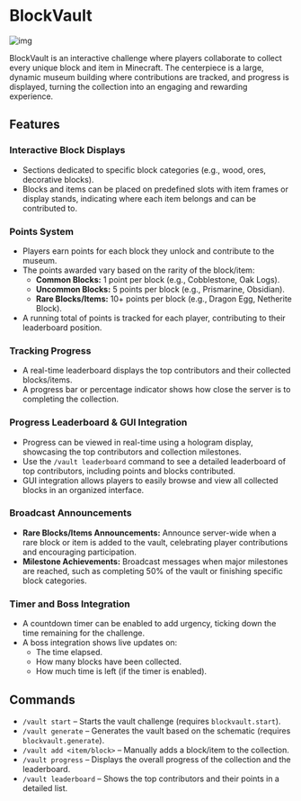 # BlockVault

![img](https://i.imgur.com/DPcMoaq.png)

BlockVault is an interactive challenge where players collaborate to collect every unique block and item in Minecraft. The centerpiece is a large, dynamic museum building where contributions are tracked, and progress is displayed, turning the collection into an engaging and rewarding experience.

## Features
### Interactive Block Displays
* Sections dedicated to specific block categories (e.g., wood, ores, decorative blocks).
* Blocks and items can be placed on predefined slots with item frames or display stands, indicating where each item belongs and can be contributed to.

### Points System
* Players earn points for each block they unlock and contribute to the museum. 
* The points awarded vary based on the rarity of the block/item:
  * **Common Blocks:** 1 point per block (e.g., Cobblestone, Oak Logs).
  * **Uncommon Blocks:** 5 points per block (e.g., Prismarine, Obsidian). 
  * **Rare Blocks/Items:** 10+ points per block (e.g., Dragon Egg, Netherite Block). 
* A running total of points is tracked for each player, contributing to their leaderboard position.

### Tracking Progress
* A real-time leaderboard displays the top contributors and their collected blocks/items.
* A progress bar or percentage indicator shows how close the server is to completing the collection.

### Progress Leaderboard & GUI Integration
* Progress can be viewed in real-time using a hologram display, showcasing the top contributors and collection milestones.
* Use the `/vault leaderboard` command to see a detailed leaderboard of top contributors, including points and blocks contributed.
* GUI integration allows players to easily browse and view all collected blocks in an organized interface.

### Broadcast Announcements
* **Rare Blocks/Items Announcements:** Announce server-wide when a rare block or item is added to the vault, celebrating player contributions and encouraging participation.
* **Milestone Achievements:** Broadcast messages when major milestones are reached, such as completing 50% of the vault or finishing specific block categories.

### Timer and Boss Integration
* A countdown timer can be enabled to add urgency, ticking down the time remaining for the challenge.
* A boss integration shows live updates on:
  * The time elapsed.
  * How many blocks have been collected.
  * How much time is left (if the timer is enabled).

## Commands
* `/vault start` – Starts the vault challenge (requires `blockvault.start`).
* `/vault generate` – Generates the vault based on the schematic (requires `blockvault.generate`).
* `/vault add <item/block>` – Manually adds a block/item to the collection.
* `/vault progress` – Displays the overall progress of the collection and the leaderboard.
* `/vault leaderboard` – Shows the top contributors and their points in a detailed list.
